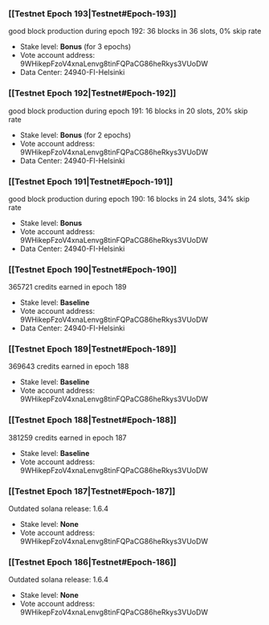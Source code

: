 ### [[Testnet Epoch 193|Testnet#Epoch-193]]
good block production during epoch 192: 36 blocks in 36 slots, 0% skip rate
* Stake level: **Bonus** (for 3 epochs)
* Vote account address: 9WHikepFzoV4xnaLenvg8tinFQPaCG86heRkys3VUoDW
* Data Center: 24940-FI-Helsinki
### [[Testnet Epoch 192|Testnet#Epoch-192]]
good block production during epoch 191: 16 blocks in 20 slots, 20% skip rate
* Stake level: **Bonus** (for 2 epochs)
* Vote account address: 9WHikepFzoV4xnaLenvg8tinFQPaCG86heRkys3VUoDW
* Data Center: 24940-FI-Helsinki
### [[Testnet Epoch 191|Testnet#Epoch-191]]
good block production during epoch 190: 16 blocks in 24 slots, 34% skip rate
* Stake level: **Bonus**
* Vote account address: 9WHikepFzoV4xnaLenvg8tinFQPaCG86heRkys3VUoDW
* Data Center: 24940-FI-Helsinki
### [[Testnet Epoch 190|Testnet#Epoch-190]]
365721 credits earned in epoch 189
* Stake level: **Baseline**
* Vote account address: 9WHikepFzoV4xnaLenvg8tinFQPaCG86heRkys3VUoDW
* Data Center: 24940-FI-Helsinki
### [[Testnet Epoch 189|Testnet#Epoch-189]]
369643 credits earned in epoch 188
* Stake level: **Baseline**
* Vote account address: 9WHikepFzoV4xnaLenvg8tinFQPaCG86heRkys3VUoDW
### [[Testnet Epoch 188|Testnet#Epoch-188]]
381259 credits earned in epoch 187
* Stake level: **Baseline**
* Vote account address: 9WHikepFzoV4xnaLenvg8tinFQPaCG86heRkys3VUoDW
### [[Testnet Epoch 187|Testnet#Epoch-187]]
Outdated solana release: 1.6.4
* Stake level: **None**
* Vote account address: 9WHikepFzoV4xnaLenvg8tinFQPaCG86heRkys3VUoDW
### [[Testnet Epoch 186|Testnet#Epoch-186]]
Outdated solana release: 1.6.4
* Stake level: **None**
* Vote account address: 9WHikepFzoV4xnaLenvg8tinFQPaCG86heRkys3VUoDW